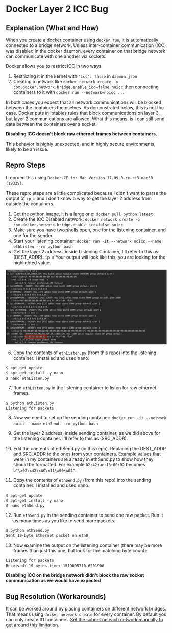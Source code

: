 # Docker Layer 2 ICC Bug

## Explanation (What and How)

When you create a docker container using `docker run`, it is automatically connected to a bridge network. Unless inter-container communication (ICC) was disabled in the docker daemon, every container on that bridge network can communicate with one another via sockets.

Docker allows you to restrict ICC in two ways:
1. Restricting it in the kernel with `"icc": false` in `daemon.json`
2. Creating a network like `docker network create -o com.docker.network.bridge.enable_icc=false noicc` then connecting containers to it with `docker run --network=noicc ...`

In both cases you expect that all network communications will be blocked between the containers themselves. As demonstrated below, this is not the case. Docker puts in iptables rules that block communications on layer 3, but layer 2 communications are allowed. What this means, is I can still send data between the containers over a socket.

**Disabling ICC doesn't block raw ethernet frames between containers.**

This behavior is highly unexpected, and in highly secure environments, likely to be an issue.

## Repro Steps
I reproed this using `Docker-CE for Mac Version 17.09.0-ce-rc3-mac30 (19329)`.

These repro steps are a little complicated because I didn't want to parse the output of `ip a` and I don't know a way to get the layer 2 address from outside the containers. 

1. Get the python image, it is a large one: `docker pull python:latest`
2. Create the ICC Disabled network: `docker network create -o com.docker.network.bridge.enable_icc=false noicc`
3. Make sure you have two shells open, one for the listening container, and one for the sender.
4. Start your listening container: `docker run -it --network noicc --name ethListen --rm python bash`
5. Get the layer 2 address, inside Listening Container, I'll refer to this as (DEST_ADDR): `ip a`
Your output will look like this, you are looking for the highlighted value.

![Ip A output](/ip_a.png)

6. Copy the contents of `ethListen.py` (from this repo) into the listening container. I installed and used nano.
```
$ apt-get update 
$ apt-get install -y nano
$ nano ethListen.py
```

7. Run `ethListen.py` in the listening container to listen for raw ethernet frames.
```
$ python ethListen.py
Listening for packets

```

8. Now we need to set up the sending container: `docker run -it --network noicc --name ethSend --rm python bash`

9. Get the layer 2 address, inside sending container, as we did above for the listening container. I'll refer to this as (SRC_ADDR).

10. Edit the contents of ethSend.py (in this repo). Replacing the DEST_ADDR and SRC_ADDR to the ones from your containers. Example values that were in my containers are already in ethSend.py to show how they should be formatted. For example `02:42:ac:18:00:02` becomes `b"\x02\x42\xAC\x11\x00\x02"`.

11. Copy the contents of `ethSend.py` (from this repo) into the sending container. I installed and used nano.
```
$ apt-get update 
$ apt-get install -y nano
$ nano ethSend.py
```

12. Run `ethSend.py` in the sending container to send one raw packet. Run it as many times as you like to send more packets.
```
$ python ethSend.py
Sent 19-byte Ethernet packet on eth0
```

13. Now examine the output on the listening container (there may be more frames than just this one, but look for the matching byte count):
```
Listening for packets
Received: 19 bytes time: 1519095710.6201906
```

**Disabling ICC on the bridge network didn't block the raw socket communication as we would have expected**

## Bug Resolution (Workarounds)

It can be worked around by placing containers on different network bridges. That means using `docker network create` for every container. By default you can only create 31 containers. [Set the subnet on each network manually to get around this limitation](https://loomchild.net/2016/09/04/docker-can-create-only-31-networks-on-a-single-machine/).